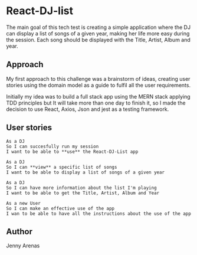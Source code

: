 # React-DJ-list

The main goal of this tech test is creating a simple application where the DJ can display a list of songs of a given year, making her life more easy during the session. Each song should be displayed with the Title, Artist, Album and year.

## Approach

My first approach to this challenge was a brainstorm of ideas, creating user stories using the domain model as a guide to fulfil all the user requirements.

Initially my idea was to build a full stack app using the MERN stack applying TDD principles but It will take more than one day to finish it, so I made the decision to use React, Axios, Json and jest as a testing framework.


## User stories

```
As a DJ
So I can succesfully run my session
I want to be able to **use** the React-DJ-List app

As a DJ
So I can **view** a specific list of songs
I want to be able to display a list of songs of a given year

As a DJ
So I can have more information about the list I'm playing
I want to be able to get the Title, Artist, Album and Year

As a new User
So I can make an effective use of the app
I wan to be able to have all the instructions about the use of the app

```
## Author

Jenny Arenas
